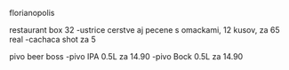 florianopolis

restaurant box 32
-ustrice cerstve aj pecene s omackami, 12 kusov, 	 za 65 real
-cachaca shot za 5


pivo beer boss
-pivo IPA 0.5L za 14.90
-pivo Bock 0.5L za 14.90

